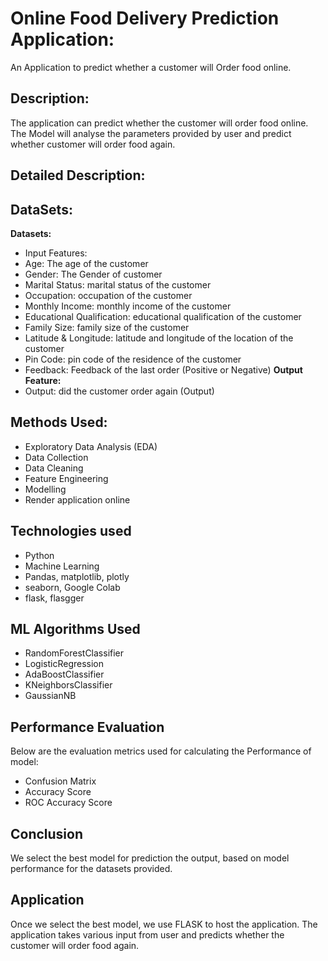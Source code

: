 
# Online Food Delivery Prediction Application:

An Application to predict whether a customer will Order food online.
## Description:

The application can predict whether the customer will order food online.
The Model will analyse the parameters provided by user and predict whether customer will order food again.

## Detailed Description:

## DataSets:

**Datasets:**
- Input Features:
- Age: The age of the customer
- Gender: The Gender of customer
- Marital Status: marital status of the customer
- Occupation: occupation of the customer
- Monthly Income: monthly income of the customer
- Educational Qualification: educational qualification of the customer
- Family Size: family size of the customer
- Latitude & Longitude: latitude and longitude of the location of the customer
- Pin Code: pin code of the residence of the customer
- Feedback: Feedback of the last order (Positive or Negative)
**Output Feature:**
- Output: did the customer order again (Output)
## Methods Used:
- Exploratory Data Analysis (EDA)
- Data Collection
- Data Cleaning
- Feature Engineering
- Modelling
- Render application online
## Technologies used
- Python
- Machine Learning
- Pandas, matplotlib, plotly
- seaborn, Google Colab
- flask, flasgger
## ML Algorithms Used
- RandomForestClassifier
- LogisticRegression
- AdaBoostClassifier
- KNeighborsClassifier
- GaussianNB
## Performance Evaluation

Below are the evaluation metrics used for calculating the Performance of model:
- Confusion Matrix
- Accuracy Score
- ROC Accuracy Score

## Conclusion

We select the best model for prediction the output, based on model performance for the datasets provided.

## Application

Once we select the best model, we use FLASK to host the application.
The application takes various input from user and predicts whether the customer will order food again.
